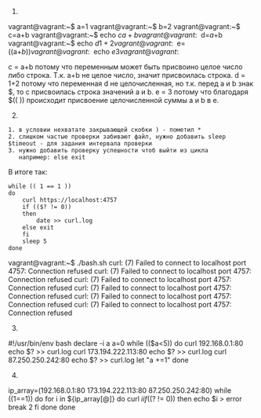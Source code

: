 1.


vagrant@vagrant:~$ a=1
vagrant@vagrant:~$ b=2
vagrant@vagrant:~$ c=a+b
vagrant@vagrant:~$ echo $c
a+b
vagrant@vagrant:~$ d=$a+$b
vagrant@vagrant:~$ echo $d
1+2
vagrant@vagrant:~$ e=$(($a+$b))
vagrant@vagrant:~$ echo $e
3
vagrant@vagrant:~$

c = a+b потому что переменным может быть присвоино целое число либо строка. Т.к. a+b не целое число, значит присвоилась строка.
d = 1+2 потому что переменная d не целочисленная, но т.к. перед a и b знак $, то с присвоилась строка значений a и b.
e = 3 потому что благодаря $(( )) происходит присвоение целочисленной суммы a и b в e.




2.



    1. в условии нехватате закрывающей скобки ) - пометил *
    2. слишком частые проверки забивают файл, нужно добавить sleep $timeout - для задания интервала проверки
    3. нужно добавить проверку успешности чтоб выйти из цикла
       например: else exit
В итоге так:

    while (( 1 == 1 ))
    do
        curl https://localhost:4757
        if (($? != 0))
        then
            date >> curl.log
        else exit
        fi
        sleep 5
    done



vagrant@vagrant:~$ ./bash.sh
curl: (7) Failed to connect to localhost port 4757: Connection refused
curl: (7) Failed to connect to localhost port 4757: Connection refused
curl: (7) Failed to connect to localhost port 4757: Connection refused
curl: (7) Failed to connect to localhost port 4757: Connection refused
curl: (7) Failed to connect to localhost port 4757: Connection refused
curl: (7) Failed to connect to localhost port 4757: Connection refused





3.



#!/usr/bin/env bash
declare -i a
a=0
while (($a<5))
do 
curl 192.168.0.1:80
echo $? >> curl.log
curl 173.194.222.113:80
echo $? >> curl.log
curl 87.250.250.242:80
echo $? >> curl.log
let "a +=1"
done



4.




ip_array=(192.168.0.1:80 173.194.222.113:80 87.250.250.242:80)
while ((1==1))
  do
  for i in ${ip_array[@]}
    do
    curl $i
    if (($? != 0))
      then
      echo $i > error
      break 2
    fi
  done
done

